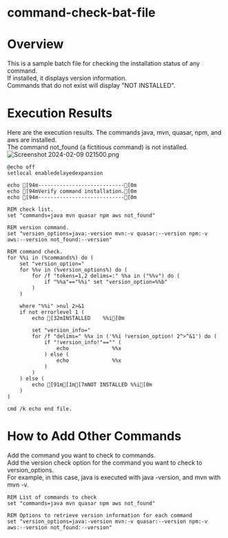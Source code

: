 # command-check-bat-file
# Overview
This is a sample batch file for checking the installation status of any command.  
If installed, it displays version information.  
Commands that do not exist will display "NOT INSTALLED".  

# Execution Results
Here are the execution results.
The commands java, mvn, quasar, npm, and aws are installed.  
The command not_found (a fictitious command) is not installed.  
![Screenshot 2024-02-09 021500.png](https://qiita-image-store.s3.ap-northeast-1.amazonaws.com/0/1618333/aaec8cda-7cce-21c2-2a21-04ad1b7acee7.png)

```Batchfile
@echo off
setlocal enabledelayedexpansion

echo [94m----------------------------[0m
echo [94mVerify command installation.[0m
echo [94m----------------------------[0m

REM check list.
set "commands=java mvn quasar npm aws not_found"

REM version command.
set "version_options=java:-version mvn:-v quasar:--version npm:-v aws:--version not_found:--version"

REM command check.
for %%i in (%commands%) do (
    set "version_option="
    for %%v in (%version_options%) do (
        for /f "tokens=1,2 delims=:" %%a in ("%%v") do (
            if "%%a"=="%%i" set "version_option=%%b"
        )
    )

    where "%%i" >nul 2>&1
    if not errorlevel 1 (
        echo [32mINSTALLED    %%i[0m

        set "version_info="
        for /f "delims=" %%x in ('%%i !version_option! 2^>^&1') do (
            if "!version_info!"=="" (
                echo              %%x
            ) else (
                echo              %%x
            )
        )
    ) else (
        echo [91m[1m[7mNOT INSTALLED %%i[0m
    )
)

cmd /k echo end file.

```
# How to Add Other Commands
Add the command you want to check to commands.  
Add the version check option for the command you want to check to version_options.  
For example, in this case, java is executed with java -version, and mvn with mvn -v.  

```Batchfile
REM List of commands to check
set "commands=java mvn quasar npm aws not_found"

REM Options to retrieve version information for each command
set "version_options=java:-version mvn:-v quasar:--version npm:-v aws:--version not_found:--version"
```
